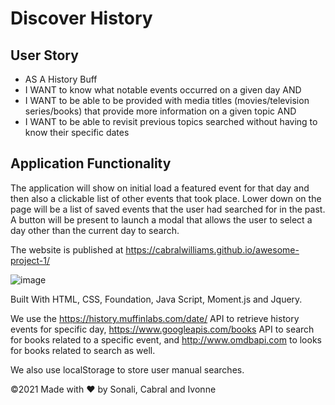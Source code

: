 # Discover History

## User Story
- AS A History Buff
- I WANT to know what notable events occurred on a given day AND
- I WANT to be able to be provided with media titles (movies/television series/books) that provide more information on a given topic AND
- I WANT to be able to revisit previous topics searched without having to know their specific dates

## Application Functionality
The application will show on initial load a featured event for that day and then also a clickable list of other events that took place.  Lower down on the page will be a list of saved events that the user had searched for in the past.  A button will be present to launch a modal that allows the user to select a day other than the current day to search.

The website is published at https://cabralwilliams.github.io/awesome-project-1/

![image](https://user-images.githubusercontent.com/88918693/136046757-85861644-e993-4a65-8416-c0d9d715978d.png)


Built With HTML, CSS, Foundation, Java Script, Moment.js and Jquery.

We use the https://history.muffinlabs.com/date/ API to retrieve history events  for specific day, https://www.googleapis.com/books API to search for books related to a specific event,  and http://www.omdbapi.com to looks for books related to search as well.

We also use localStorage to store user manual searches.

©️2021 Made with ❤️ by Sonali, Cabral and Ivonne
